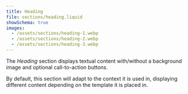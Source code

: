 ```yaml
---
title: Heading
file: sections/heading.liquid
showSchema: true
images:
  - /assets/sections/heading-1.webp
  - /assets/sections/heading-2.webp
  - /assets/sections/heading-3.webp
---
```


The *Heading* section displays textual content with/without a background image and optional call-to-action buttons.

By default, this section will adapt to the context it is used in, displaying different content depending on the template it is placed in.
